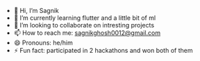 - 👋 Hi, I’m Sagnik
- 🌱 I’m currently learning flutter and a little bit of ml
- 💞️ I’m looking to collaborate on intresting projects
- 📫 How to reach me: sagnikghosh0012@gmail.com
- 😄 Pronouns: he/him
- ⚡ Fun fact: participated in 2 hackathons and won both of them

<!---
sagnik1552003/sagnik1552003 is a ✨ special ✨ repository because its `README.md` (this file) appears on your GitHub profile.
You can click the Preview link to take a look at your changes.
--->
